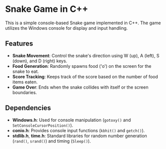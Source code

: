 # Snake Game in C++

This is a simple console-based Snake game implemented in C++. The game utilizes the Windows console for display and input handling.

## Features

- **Snake Movement**: Control the snake's direction using W (up), A (left), S (down), and D (right) keys.
- **Food Generation**: Randomly spawns food ('o') on the screen for the snake to eat.
- **Score Tracking**: Keeps track of the score based on the number of food items eaten.
- **Game Over**: Ends when the snake collides with itself or the screen boundaries.

## Dependencies

- **Windows.h**: Used for console manipulation (`gotoxy()` and `SetConsoleCursorPosition()`).
- **conio.h**: Provides console input functions (`kbhit()` and `getch()`).
- **stdlib.h**, **time.h**: Standard libraries for random number generation (`rand()`, `srand()`) and timing (`Sleep()`).
